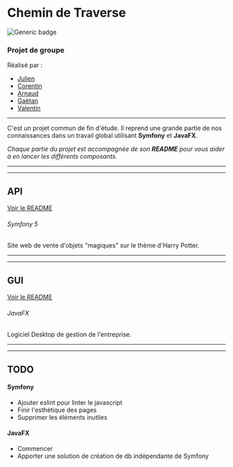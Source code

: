 # Chemin de Traverse 
![Generic badge](https://img.shields.io/badge/Symfony-JavaFX-black.svg)

### Projet de groupe 
Réalisé par :
- [Julien](https://github.com/Julien-Broyard)
- [Corentin](https://github.com/CocoCouq)
- [Arnaud](https://github.com/arnaud567)
- [Gaëtan](https://github.com/ffmc02)
- [Valentin](https://github.com/Isco80)

***

C'est un projet commun de fin d'étude. Il reprend une grande partie de nos connaissances dans un travail global utilisant **Symfony** et **JavaFX**.

_Chaque partie du projet est accompagnée de son **README** pour vous aider à en lancer les différents composants._

***
***

## API

[Voir le README](https://github.com/Afpa-repo/CDA-19224-1/tree/master/API)
###### Symfony 5
Site web de vente d'objets "magiques" sur le thème d'Harry Potter.


***
***

## GUI

[Voir le README](https://github.com/Afpa-repo/CDA-19224-1/tree/master/GUI)
###### JavaFX
Logiciel Desktop de gestion de l'entreprise.

***
***

## TODO
#### Symfony
-   Ajouter eslint pour linter le javascript
-   Finir l'esthétique des pages
-   Supprimer les éléments inutiles
#### JavaFX
-   Commencer 
-   Apporter une solution de création de db indépendante de Symfony
